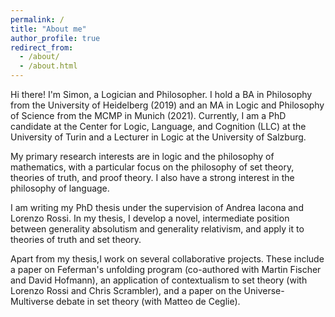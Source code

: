 ```yaml
---
permalink: /
title: "About me"
author_profile: true
redirect_from: 
  - /about/
  - /about.html
---
```

Hi there! I'm Simon, a Logician and Philosopher. I hold a BA in Philosophy from the University of Heidelberg (2019) and an MA in Logic and Philosophy of Science from the MCMP in Munich (2021). Currently, I am a PhD candidate at the Center for Logic, Language, and Cognition (LLC) at the University of Turin and a Lecturer in Logic at the University of Salzburg.

My primary research interests are in logic and the philosophy of mathematics, with a particular focus on the philosophy of set theory, theories of truth, and proof theory. I also have a strong interest in the philosophy of language.

I am writing my PhD thesis under the supervision of Andrea Iacona and Lorenzo Rossi. In my thesis, I develop a novel, intermediate position between generality absolutism and generality relativism, and apply it to theories of truth and set theory.

Apart from my thesis,I work on several collaborative projects. These include a paper on Feferman's unfolding program (co-authored with Martin Fischer and David Hofmann), an application of contextualism to set theory (with Lorenzo Rossi and Chris Scrambler), and a paper on the Universe-Multiverse debate in set theory (with Matteo de Ceglie).
